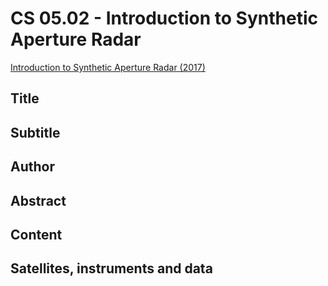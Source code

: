 # CS 05.02 - Introduction to Synthetic Aperture Radar

[Introduction to Synthetic Aperture Radar (2017)](https://appliedsciences.nasa.gov/join-mission/training/english/arset-introduction-synthetic-aperture-radar)


## Title

## Subtitle

## Author

## Abstract

## Content

## Satellites, instruments and data


